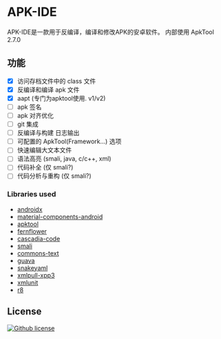 # APK-IDE

APK-IDE是一款用于反编译，编译和修改APK的安卓软件。
内部使用 ApkTool 2.7.0

## 功能

- [x] 访问存档文件中的 class 文件
- [x] 反编译和编译 apk 文件
- [x] aapt (专门为apktool使用. v1/v2)
- [ ] apk 签名
- [ ] apk 对齐优化
- [ ] git 集成
- [ ] 反编译与构建 日志输出
- [ ] 可配置的 ApkTool(Framework...) 选项
- [ ] 快速编辑大文本文件
- [ ] 语法高亮 (smali, java, c/c++, xml)
- [ ] 代码补全 (仅 smali?)
- [ ] 代码分析与重构 (仅 smali?)

### Libraries used

* [androidx](https://github.com/androidx/androidx)
* [material-components-android](https://github.com/material-components/material-components-android)
* [apktool](https://github.com/iBotPeaches/Apktool)
* [fernflower](https://github.com/fesh0r/fernflower)
* [cascadia-code](https://github.com/microsoft/cascadia-code)
* [smali](https://github.com/google/smali)
* [commons-text](https://github.com/apache/commons-text)
* [guava](https://github.com/google/guava)
* [snakeyaml](https://bitbucket.org/snakeyaml/snakeyaml)
* [xmlpull-xpp3](https://github.com/codelibs/xpp3)
* [xmlunit](https://github.com/xmlunit/xmlunit)
* [r8](https://r8.googlesource.com/r8)

## License

[![Github license](https://img.shields.io/github/license/weg2020/apkide)](https://github.com/weg2020/apkide/blob/main/LICENSE)



